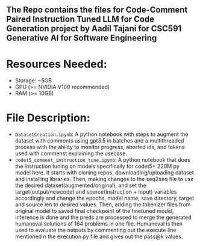 ## The Repo contains the files for Code-Comment Paired Instruction Tuned LLM for Code Generation project by Aadil Tajani for CSC591 Generative AI for Software Engineering

# Resources Needed:
- Storage: ~5GB
- GPU (>= NVIDIA V100 recommended)
- RAM (>= 10GB)

# File Description:
- `DatasetCreation.ipynb`: A python notebook with steps to augment the dataset with comments using gpt3.5 in batches and a multithreaded process with the ability to monitor progress, aborted ids, and tokens used with commenst explaining the usecase.
- `codet5_comment_instruction_tune.ipynb`: A python notebook that does the instruction tuning on models specifically for codet5+ 220M py model here. It starts with cloning repos, downloading/uploading dataset and installing libraries. Then, making changes to the seq2seq file to use the desired dataset(augmented/original), and set the target(output/newcode) and source(instruction + input) variables accordingly and change the epochs, model name, save directory, target and source len to desired values. Then, adding the tokenizer files from original model to saved final checkpoint of the finetuned model, inference is done and the preds are processed to merge the generated humaneval solutions of 164 problems in one file. Humaneval is then used to evaluate the outputs by commenting out the execute line mentioned n the execution.py file and gives out the pass@k values.
